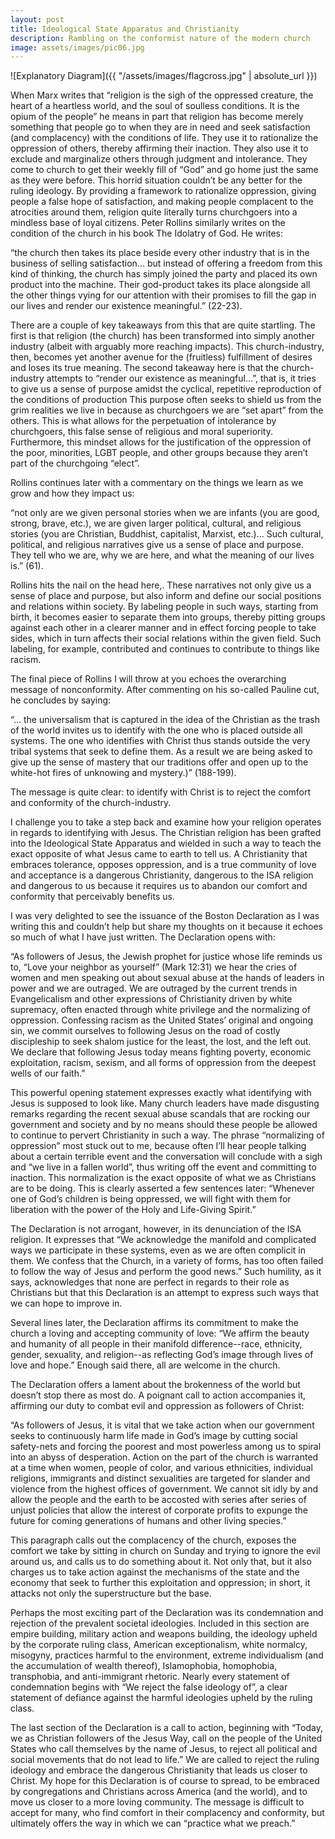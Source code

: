 ```yaml
---
layout: post
title: Ideological State Apparatus and Christianity
description: Rambling on the conformist nature of the modern church
image: assets/images/pic06.jpg
---
```


![Explanatory Diagram]({{ "/assets/images/flagcross.jpg" | absolute_url }})


When Marx writes that “religion is the sigh of the oppressed creature, the heart of a heartless world, and the soul of soulless conditions. It is the opium of the people” he means in part that religion has become merely something that people go to when they are in need and seek satisfaction (and complacency) with the conditions of life. They use it to rationalize the oppression of others, thereby affirming their inaction. They also use it to exclude and marginalize others through judgment and intolerance. They come to church to get their weekly fill of “God” and go home just the same as they were before. This horrid situation couldn’t be any better for the ruling ideology. By providing a framework to rationalize oppression, giving people a false hope of satisfaction, and making people complacent to the atrocities around them, religion quite literally turns churchgoers into a mindless base of loyal citizens. 
Peter Rollins similarly writes on the condition of the church in his book The Idolatry of God. He writes:

“the church then takes its place beside every other industry that is in the business of selling satisfaction… but instead of offering a freedom from this kind of thinking, the church has simply joined the party and placed its own product into the machine. Their god-product takes its place alongside all the other things vying for our attention with their promises to fill the gap in our lives and render our existence meaningful.” (22-23).

There are a couple of key takeaways from this that are quite startling. The first is that religion (the church) has been transformed into simply another industry (albeit with arguably more reaching impacts). This church-industry, then, becomes yet another avenue for the (fruitless) fulfillment of desires and loses its true meaning. The second takeaway here is that the church-industry attempts to “render our existence as meaningful…”, that is, it tries to give us a sense of purpose amidst the cyclical, repetitive reproduction of the conditions of production This purpose often seeks to shield us from the grim realities we live in because as churchgoers we are “set apart” from the others. This is what allows for the perpetuation of intolerance by churchgoers, this false sense of religious and moral superiority. Furthermore, this mindset allows for the justification of the oppression of the poor, minorities, LGBT people, and other groups because they aren’t part of the churchgoing “elect”.

Rollins continues later with a commentary on the things we learn as we grow and how they impact us: 

“not only are we given personal stories when we are infants (you are good, strong, brave, etc.), we are given larger political, cultural, and religious stories (you are Christian, Buddhist, capitalist, Marxist, etc.)… Such cultural, political, and religious narratives give us a sense of place and purpose. They tell who we are, why we are here, and what the meaning of our lives is.” (61). 

Rollins hits the nail on the head here,. These narratives not only give us a sense of place and purpose, but also inform and define our social positions and relations within society. By labeling people in such ways, starting from birth, it becomes easier to separate them into groups, thereby pitting groups against each other in a clearer manner and in effect forcing people to take sides, which in turn affects their social relations within the given field. Such labeling, for example, contributed and continues to contribute to things like racism. 

The final piece of Rollins I will throw at you echoes the overarching message of nonconformity. After commenting on his so-called Pauline cut, he concludes by saying:

“… the universalism that is captured in the idea of the Christian as the trash of the world invites us to identify with the one who is placed outside all systems. The one who identifies with Christ thus stands outside the very tribal systems that seek to define them. As a result we are being asked to give up the sense of mastery that our traditions offer and open up to the white-hot fires of unknowing and mystery.)” (188-199).

The message is quite clear: to identify with Christ is to reject the comfort and conformity of the church-industry. 

I challenge you to take a step back and examine how your religion operates in regards to identifying with Jesus. The Christian religion has been grafted into the Ideological State Apparatus and wielded in such a way to teach the exact opposite of what Jesus came to earth to tell us. A Christianity that embraces tolerance, opposes oppression, and is a true community of love and acceptance is a dangerous Christianity, dangerous to the ISA religion and dangerous to us because it requires us to abandon our comfort and conformity that perceivably benefits us. 

I was very delighted to see the issuance of the Boston Declaration as I was writing this and couldn’t help but share my thoughts on it because it echoes so much of what I have just written. The Declaration opens with:

“As followers of Jesus, the Jewish prophet for justice whose life reminds us to, “Love your neighbor as yourself” (Mark 12:31) we hear the cries of women and men speaking out about sexual abuse at the hands of leaders in power and we are outraged. We are outraged by the current trends in Evangelicalism and other expressions of Christianity driven by white supremacy, often enacted through white privilege and the normalizing of oppression. Confessing racism as the United States’ original and ongoing sin, we commit ourselves to following Jesus on the road of costly discipleship to seek shalom justice for the least, the lost, and the left out. We declare that following Jesus today means fighting poverty, economic exploitation, racism, sexism, and all forms of oppression from the deepest wells of our faith.”

This powerful opening statement expresses exactly what identifying with Jesus is supposed to look like. Many church leaders have made disgusting remarks regarding the recent sexual abuse scandals that are rocking our government and society and by no means should these people be allowed to continue to pervert Christianity in such a way. The phrase “normalizing of oppression” most stuck out to me, because often I’ll hear people talking about a certain terrible event and the conversation will conclude with a sigh and “we live in a fallen world”, thus writing off the event and committing to inaction. This normalization is the exact opposite of what we as Christians are to be doing. This is clearly asserted a few sentences later: “Whenever one of God’s children is being oppressed, we will fight with them for liberation with the power of the Holy and Life-Giving Spirit.” 

The Declaration is not arrogant, however, in its denunciation of the ISA religion. It expresses that “We acknowledge the manifold and complicated ways we participate in these systems, even as we are often complicit in them. We confess that the Church, in a variety of forms, has too often failed to follow the way of Jesus and perform the good news.” Such humility, as it says, acknowledges that none are perfect in regards to their role as Christians but that this Declaration is an attempt to express such ways that we can hope to improve in. 

Several lines later, the Declaration affirms its commitment to make the church a loving and accepting community of love: “We affirm the beauty and humanity of all people in their manifold difference--race, ethnicity, gender, sexuality, and religion--as reflecting God’s image through lives of love and hope.” Enough said there, all are welcome in the church. 

The Declaration offers a lament about the brokenness of the world but doesn’t stop there as most do. A poignant call to action accompanies it, affirming our duty to combat evil and oppression as followers of Christ: 

“As followers of Jesus, it is vital that we take action when our government seeks to continuously harm life made in God’s image by cutting social safety-nets and forcing the poorest and most powerless among us to spiral into an abyss of desperation. Action on the part of the church is warranted at a time when women, people of color, and various ethnicities, individual religions, immigrants and distinct sexualities are targeted for slander and violence from the highest offices of government. We cannot sit idly by and allow the people and the earth to be accosted with series after series of unjust policies that allow the interest of corporate profits to expunge the future for coming generations of humans and other living species.”

This paragraph calls out the complacency of the church, exposes the comfort we take by sitting in church on Sunday and trying to ignore the evil around us, and calls us to do something about it. Not only that, but it also charges us to take action against the mechanisms of the state and the economy that seek to further this exploitation and oppression; in short, it attacks not only the superstructure but the base. 

Perhaps the most exciting part of the Declaration was its condemnation and rejection of the prevalent societal ideologies. Included in this section are empire building, military action and weapons building, the ideology upheld by the corporate ruling class, American exceptionalism, white normalcy, misogyny, practices harmful to the environment, extreme individualism (and the accumulation of wealth thereof), Islamophobia, homophobia, transphobia, and anti-immigrant rhetoric. Nearly every statement of condemnation begins with “We reject the false ideology of”, a clear statement of defiance against the harmful ideologies upheld by the ruling class. 

The last section of the Declaration is a call to action, beginning with “Today, we as Christian followers of the Jesus Way, call on the people of the United States who call themselves by the name of Jesus, to reject all political and social movements that do not lead to life.” We are called to reject the ruling ideology and embrace the dangerous Christianity that leads us closer to Christ. My hope for this Declaration is of course to spread, to be embraced by congregations and Christians across America (and the world), and to move us closer to a more loving community. The message is difficult to accept for many, who find comfort in their complacency and conformity, but ultimately offers the way in which we can “practice what we preach.”


